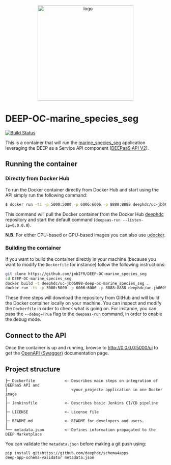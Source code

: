 <div align="center">
<img src="https://marketplace.deep-hybrid-datacloud.eu/images/logo-deep.png" alt="logo" width="300"/>
</div>

# DEEP-OC-marine_species_seg
[![Build Status](https://jenkins.indigo-datacloud.eu/buildStatus/icon?job=Pipeline-as-code/DEEP-OC-org/UC-jb06098-DEEP-OC-marine_species_seg/master)](https://jenkins.indigo-datacloud.eu/job/Pipeline-as-code/job/DEEP-OC-org/job/UC-jb06098-DEEP-OC-marine_species_seg/job/master)

This is a container that will run the [marine_species_seg](https://github.com/jmbIFR/marine_species_seg) application leveraging the DEEP as a Service API component ([DEEPaaS API V2](https://github.com/indigo-dc/DEEPaaS)).

    
## Running the container

### Directly from Docker Hub

To run the Docker container directly from Docker Hub and start using the API simply run the following command:

```bash
$ docker run -ti -p 5000:5000 -p 6006:6006 -p 8888:8888 deephdc/uc-jb06098-deep-oc-marine_species_seg
```

This command will pull the Docker container from the Docker Hub [deephdc](https://hub.docker.com/u/deephdc/) repository and start the default command (`deepaas-run --listen-ip=0.0.0.0`).

**N.B.** For either CPU-based or GPU-based images you can also use [udocker](https://github.com/indigo-dc/udocker).

### Building the container

If you want to build the container directly in your machine (because you want to modify the `Dockerfile` for instance) follow the following instructions:
```bash
git clone https://github.com/jmbIFR/DEEP-OC-marine_species_seg
cd DEEP-OC-marine_species_seg
docker build -t deephdc/uc-jb06098-deep-oc-marine_species_seg .
docker run -ti -p 5000:5000 -p 6006:6006 -p 8888:8888 deephdc/uc-jb06098-deep-oc-marine_species_seg
```

These three steps will download the repository from GitHub and will build the Docker container locally on your machine. You can inspect and modify the `Dockerfile` in order to check what is going on. For instance, you can pass the `--debug=True` flag to the `deepaas-run` command, in order to enable the debug mode.


## Connect to the API

Once the container is up and running, browse to http://0.0.0.0:5000/ui to get the [OpenAPI (Swagger)](https://www.openapis.org/) documentation page.


## Project structure
```
├─ Dockerfile             <- Describes main steps on integration of DEEPaaS API and
│                            <your_project> application in one Docker image
│
├─ Jenkinsfile            <- Describes basic Jenkins CI/CD pipeline
│
├─ LICENSE                <- License file
│
├─ README.md              <- README for developers and users.
│
└── metadata.json         <- Defines information propagated to the DEEP Marketplace
```

You can validate the `metadata.json` before making a git push using:
```shell
pip install git+https://github.com/deephdc/schema4apps
deep-app-schema-validator metadata.json
```
